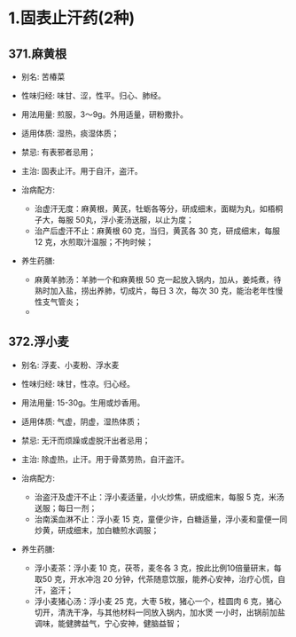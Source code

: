 # 1.固表止汗药(2种)


## 371.麻黄根

- 别名: 苦椿菜
- 性味归经: 味甘、涩，性平。归心、肺经。
- 用法用量: 煎服，3～9g。外用适量，研粉撒扑。
- 适用体质: 湿热，痰湿体质；
- 禁忌: 有表邪者忌用；

- 主治: 固表止汗。用于自汗，盗汗。
- 治病配方: 
  - 治虚汗无度：麻黄根，黄芪，牡蛎各等分，研成细末，面糊为丸，如梧桐子大，每服 50丸，浮小麦汤送服，以止为度；
  - 治产后虚汗不止：麻黄根 60 克，当归，黄芪各 30 克，研成细末，每服 12 克，水煎取汁温服；不拘时候；
  
- 养生药膳: 
  - 麻黄羊肺汤：羊肺一个和麻黄根 50 克一起放入锅内，加从，姜炖煮，待熟时加入盐，捞出养肺，切成片，每日 3 次，每次 30 克，能治老年性慢性支气管炎；
  - 

## 372.浮小麦

- 别名: 浮麦、小麦粉、浮水麦
- 性味归经: 味甘，性凉。归心经。
- 用法用量: 15-30g。生用或炒香用。
- 适用体质: 气虚，阴虚，湿热体质；
- 禁忌: 无汗而烦躁或虚脱汗出者忌用；

- 主治: 除虚热，止汗。用于骨蒸劳热，自汗盗汗。
- 治病配方: 
  - 治盗汗及虚汗不止：浮小麦适量，小火炒焦，研成细末，每服 5 克，米汤送服；每日一剂；
  - 治南溪血淋不止：浮小麦 15 克，童便少许，白糖适量，浮小麦和童便一同炒黄，研成细末，加白糖煎水调服；
  
- 养生药膳: 
  - 浮小麦茶：浮小麦 10 克，茯苓，麦冬各 3 克，按此比例10倍量研末，每取50 克，开水冲泡 20 分钟，代茶随意饮服，能养心安神，治疗心慌，自汗，盗汗；
  - 浮小麦猪心汤：浮小麦 25 克，大枣 5枚，猪心一个，桂圆肉 6 克，猪心切开，清洗干净，与其他材料一同放入锅内，加水煲 一小时，出锅前加盐调味，能健脾益气，宁心安神，健脑益智；
